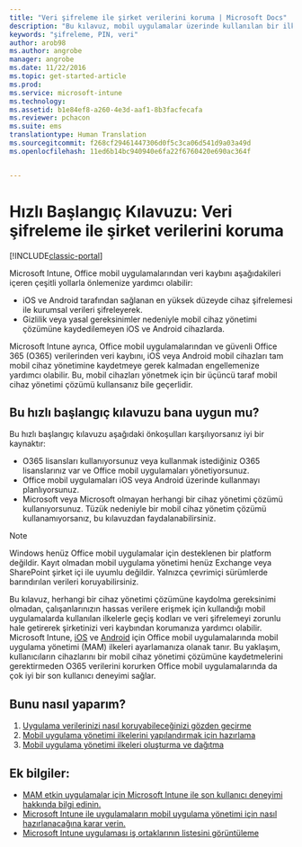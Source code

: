 ```yaml
---
title: "Veri şifreleme ile şirket verilerini koruma | Microsoft Docs"
description: "Bu kılavuz, mobil uygulamalar üzerinde kullanılan bir ilkeyle geçiş kodu ve veri şifrelemesi uygulamayı zorunlu hale getirerek şirketinizi veri kaybına karşı korumanıza yardımcı olabilir."
keywords: "şifreleme, PIN, veri"
author: arob98
ms.author: angrobe
manager: angrobe
ms.date: 11/22/2016
ms.topic: get-started-article
ms.prod: 
ms.service: microsoft-intune
ms.technology: 
ms.assetid: b1e84ef8-a260-4e3d-aaf1-8b3facfecafa
ms.reviewer: pchacon
ms.suite: ems
translationtype: Human Translation
ms.sourcegitcommit: f268cf29461447306d0f5c3ca06d541d9a03a49d
ms.openlocfilehash: 11ed6b14bc940940e6fa22f6760420e690ac364f


---
```


# <a name="quick-start-guide-protect-company-data-with-data-encryption"></a>Hızlı Başlangıç Kılavuzu: Veri şifreleme ile şirket verilerini koruma

[!INCLUDE[classic-portal](../includes/classic-portal.md)]

Microsoft Intune, Office mobil uygulamalarından veri kaybını aşağıdakileri içeren çeşitli yollarla önlemenize yardımcı olabilir:
- iOS ve Android tarafından sağlanan en yüksek düzeyde cihaz şifrelemesi ile kurumsal verileri şifreleyerek.
- Gizlilik veya yasal gereksinimler nedeniyle mobil cihaz yönetimi çözümüne kaydedilemeyen iOS ve Android cihazlarda.

Microsoft Intune ayrıca, Office mobil uygulamalarından ve güvenli Office 365 (O365) verilerinden veri kaybını, iOS veya Android mobil cihazları tam mobil cihaz yönetimine kaydetmeye gerek kalmadan engellemenize yardımcı olabilir. Bu, mobil cihazları yönetmek için bir üçüncü taraf mobil cihaz yönetimi çözümü kullansanız bile geçerlidir.

## <a name="is-this-quick-start-guide-right-for-me"></a>Bu hızlı başlangıç kılavuzu bana uygun mu?
Bu hızlı başlangıç kılavuzu aşağıdaki önkoşulları karşılıyorsanız iyi bir kaynaktır:
- O365 lisansları kullanıyorsunuz veya kullanmak istediğiniz O365 lisanslarınız var ve Office mobil uygulamaları yönetiyorsunuz.
- Office mobil uygulamaları iOS veya Android üzerinde kullanmayı planlıyorsunuz.
- Microsoft veya Microsoft olmayan herhangi bir cihaz yönetimi çözümü kullanıyorsunuz. Tüzük nedeniyle bir mobil cihaz yönetim çözümü kullanamıyorsanız, bu kılavuzdan faydalanabilirsiniz.

> [!NOTE]
> Windows henüz Office mobil uygulamalar için desteklenen bir platform değildir. Kayıt olmadan mobil uygulama yönetimi henüz Exchange veya SharePoint şirket içi ile uyumlu değildir. Yalnızca çevrimiçi sürümlerde barındırılan verileri koruyabilirsiniz.

Bu kılavuz, herhangi bir cihaz yönetimi çözümüne kaydolma gereksinimi olmadan, çalışanlarınızın hassas verilere erişmek için kullandığı mobil uygulamalarda kullanılan ilkelerle geçiş kodları ve veri şifrelemeyi zorunlu hale getirerek şirketinizi veri kaybından korumanıza yardımcı olabilir. Microsoft Intune, [iOS](https://products.office.com/en-us/mobile/office-mobile-apps-for-ios) ve [Android](https://products.office.com/en-us/mobile/office-mobile-apps-for-android) için Office mobil uygulamalarında mobil uygulama yönetimi (MAM) ilkeleri ayarlamanıza olanak tanır. Bu yaklaşım, kullanıcıların cihazlarını bir mobil cihaz yönetimi çözümüne kaydetmelerini gerektirmeden O365 verilerini korurken Office mobil uygulamalarında da çok iyi bir son kullanıcı deneyimi sağlar.

## <a name="how-do-i-do-it"></a>Bunu nasıl yaparım?
1.  [Uygulama verilerinizi nasıl koruyabileceğinizi gözden geçirme](/intune/deploy-use/protect-app-data-using-mobile-app-management-policies-with-microsoft-intune)
2.  [Mobil uygulama yönetimi ilkelerini yapılandırmak için hazırlama](/intune/deploy-use/get-ready-to-configure-mobile-app-management-policies-with-microsoft-intune)
3.  [Mobil uygulama yönetimi ilkeleri oluşturma ve dağıtma](/intune/deploy-use/create-and-deploy-mobile-app-management-policies-with-microsoft-intune)

## <a name="additional-information"></a>Ek bilgiler:
- [MAM etkin uygulamalar için Microsoft Intune ile son kullanıcı deneyimi hakkında bilgi edinin.](/intune/deploy-use/end-user-experience-for-mam-enabled-apps-with-microsoft-intune)
- [Microsoft Intune ile uygulamaların mobil uygulama yönetimi için nasıl hazırlanacağına karar verin.](/intune/deploy-use/decide-how-to-prepare-apps-for-mobile-application-management-with-microsoft-intune)
- [Microsoft Intune uygulaması iş ortaklarının listesini görüntüleme](https://www.microsoft.com/en-us/cloud-platform/microsoft-intune-partners)



<!--HONumber=Dec16_HO3-->


